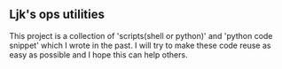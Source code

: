 ## Ljk's ops utilities

This project is a collection of 'scripts(shell or python)' and 'python code snippet' which I wrote in the past. I will try to make these code reuse as easy as possible and I hope this can help others.
